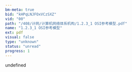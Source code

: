 ```yaml
---
bm-meta: true
bid: "kHPqLNJFOxVCzSXZ"
vid: "00"
path: "/408/计网/计算机网络体系机构/1.2.3_1 OSI参考模型.pdf"
name: "1.2.3_1 OSI参考模型"
ext: pdf
visual: false
type: "unknown"
status: "unread"
progress: 1
---
```

undefined